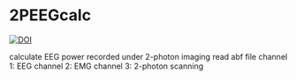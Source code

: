 # 2PEEGcalc

[![DOI](https://zenodo.org/badge/335886159.svg)](https://zenodo.org/badge/latestdoi/335886159)

calculate EEG power recorded under 2-photon imaging
read abf file
channel 1: EEG
channel 2: EMG
channel 3: 2-photon scanning
